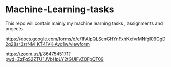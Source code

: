 # Machine-Learning-tasks
This repo will contain mainly my machine learning tasks , assignments and projects

https://docs.google.com/forms/d/e/1FAIpQLScnGHYnFxhKxfvrMNfgl09GgD2q28sr3zrNM_KT41VK-Ayd1w/viewform


https://zoom.us/j/8647545171?pwd=ZzFqS2ZTU1JVbHpLY2tGUlFvZ0FpQT09

